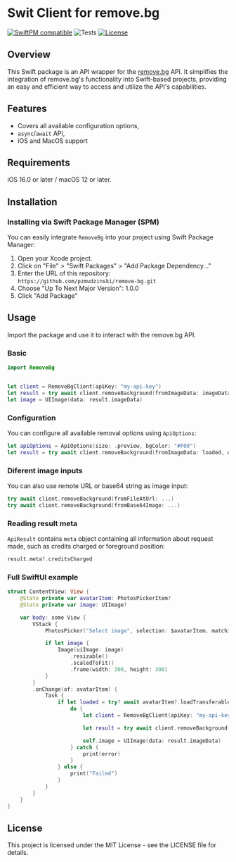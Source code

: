 # Swit Client for remove.bg

[![SwiftPM compatible](https://img.shields.io/badge/SwiftPM-compatible-brightgreen.svg)](https://swift.org/package-manager/)
![Tests](https://github.com/pzmudzinski/remove-bg/actions/workflows/tests.yml/badge.svg)
[![License](https://img.shields.io/badge/license-MIT-lightgrey.svg)](https://github.com/pzmudzinski/remove-bg/blob/main/LICENSE)

## Overview

This Swift package is an API wrapper for the [remove.bg](https://remove.bg) API.
It simplifies the integration of remove.bg's functionality into Swift-based projects, providing an easy and efficient way to access and utilize the API's capabilities.

## Features

- Covers all available configuration options,
- `async`/`await` API,
- iOS and MacOS support

## Requirements

iOS 16.0 or later / macOS 12 or later.

## Installation

### Installing via Swift Package Manager (SPM)

You can easily integrate `RemoveBg` into your project using Swift Package Manager:

1. Open your Xcode project.
2. Click on "File" > "Swift Packages" > "Add Package Dependency..."
3. Enter the URL of this repository: `https://github.com/pzmudzinski/remove-bg.git`
4. Choose "Up To Next Major Version": 1.0.0
5. Click "Add Package"

## Usage

Import the package and use it to interact with the remove.bg API.

### Basic

```swift
import RemoveBg


let client = RemoveBgClient(apiKey: "my-api-key")
let result = try await client.removeBackground(fromImageData: imageData)
let image = UIImage(data: result.imageData)
```

### Configuration

You can configure all available removal options using `ApiOptions`:

```swift
let apiOptions = ApiOptions(size: .preview, bgColor: "#F00")
let result = try await client.removeBackground(fromImageData: loaded, options: apiOptions)
```

### Diferent image inputs

You can also use remote URL or base64 string as image input:

```swift
try await client.removeBackground(fromFileAtUrl: ...)
try await client.removeBackground(fromBase64Image: ...)
```

### Reading result meta

`ApiResult` contains `meta` object containing all information about request made, such as credits charged or foreground position:

```swift
result.meta?.creditsCharged
```

### Full SwiftUI example

```swift
struct ContentView: View {
    @State private var avatarItem: PhotosPickerItem?
    @State private var image: UIImage?

    var body: some View {
        VStack {
            PhotosPicker("Select image", selection: $avatarItem, matching: .images)

            if let image {
                Image(uiImage: image)
                    .resizable()
                    .scaledToFit()
                    .frame(width: 300, height: 300)
            }
        }
        .onChange(of: avatarItem) {
            Task {
                if let loaded = try? await avatarItem?.loadTransferable(type: Data.self) {
                    do {
                        let client = RemoveBgClient(apiKey: "my-api-key")

                        let result = try await client.removeBackground(fromImageData: loaded)

                        self.image = UIImage(data: result.imageData)
                    } catch {
                        print(error)
                    }
                } else {
                    print("Failed")
                }
            }
        }
    }
}
```

## License

This project is licensed under the MIT License - see the LICENSE file for details.
